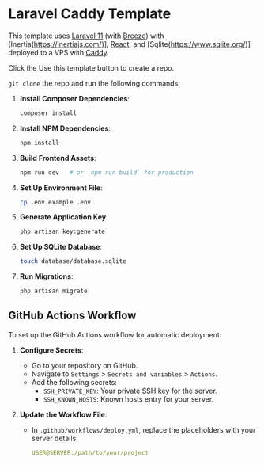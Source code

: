 # Laravel Caddy Template

This template uses [Laravel 11](https://laravel.com/) (with [Breeze](https://laravel.com/docs/11.x/starter-kits#breeze-and-inertia)) with [Inertia(https://inertiajs.com/)], [React](https://react.dev/), and [Sqlite(https://www.sqlite.org/)] deployed to a VPS with [Caddy](https://caddyserver.com/).

Click the Use this template button to create a repo.

`git clone` the repo and run the following commands:

1. **Install Composer Dependencies**:

    ```bash
    composer install
    ```

2. **Install NPM Dependencies**:

    ```bash
    npm install
    ```

3. **Build Frontend Assets**:

    ```bash
    npm run dev   # or `npm run build` for production
    ```

4. **Set Up Environment File**:

    ```bash
    cp .env.example .env
    ```

5. **Generate Application Key**:

    ```bash
    php artisan key:generate
    ```

6. **Set Up SQLite Database**:

    ```bash
    touch database/database.sqlite
    ```

7. **Run Migrations**:
    ```bash
    php artisan migrate
    ```

## GitHub Actions Workflow

To set up the GitHub Actions workflow for automatic deployment:

1. **Configure Secrets**:

    - Go to your repository on GitHub.
    - Navigate to `Settings` > `Secrets and variables` > `Actions`.
    - Add the following secrets:
        - `SSH_PRIVATE_KEY`: Your private SSH key for the server.
        - `SSH_KNOWN_HOSTS`: Known hosts entry for your server.

2. **Update the Workflow File**:

    - In `.github/workflows/deploy.yml`, replace the placeholders with your server details:

        ```yaml
        USER@SERVER:/path/to/your/project
        ```

